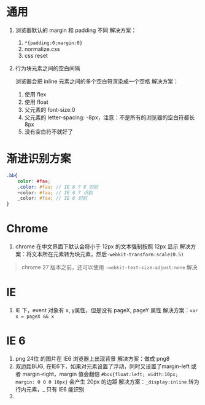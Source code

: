 # 通用

1. 浏览器默认的 margin 和 padding 不同
   解决方案：

   1. `*{padding:0;margin:0}`
   2. normalize.css
   3. css reset

2. 行为块元素之间的空白间隔

   浏览器会把 inline 元素之间的多个空白符渲染成一个空格
   解决方案：

   1. 使用 flex
   2. 使用 float
   3. 父元素的 font-size:0
   4. 父元素的 letter-spacing: -8px，注意：不是所有的浏览器的空白符都长 8px
   5. 没有空白符不就好了

# 渐进识别方案

```scss
.bb{
	color: #faa; 
	.color: #faa; // IE 6 7 8 识别
    +color: #faa; // IE 6 7 识别
    _color: #faa; // IE 6 识别
}
```

# Chrome

1. chrome 在中文界面下默认会将小于 12px 的文本强制按照 12px 显示
   解决方案：将文本所在元素转为块元素，然后`-webkit-transform:scale(0.5)`

> chrome 27 版本之前，还可以使用 `-webkit-text-size-adjust:none` 解决

# IE

1. IE 下，event 对象有 x, y属性，但是没有 pageX, pageY 属性
   解决方案：`var x = pageX && x`

# IE 6

1. png 24位 的图片在 IE6 浏览器上出现背景
   解决方案：做成 png8
2. 双边距BUG, 在IE6下，如果对元素设置了浮动，同时又设置了margin-left 或者 margin-right，margin 值会翻倍
   `#box{float:left; width:10px; margin: 0 0 0 10px}` 会产生 20px 的边距
   解决方案：`_display:inline` 转为行内元素，_ 只有 IE6 能识别
3. 



​	